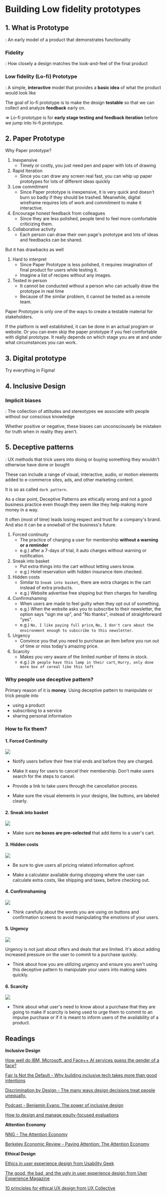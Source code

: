 # Building Low fidelity prototypes

## 1. What is Prototype

: An early model of a product that demonstrates functionality

### Fidelity

: How closely a design matches the look-and-feel of the final product

### Low fidelity (Lo-fi) Prototype

: A simple, **interactive** model that provides a **basic idea** of what the product would look like

The goal of lo-fi prototype is to make the design **testable** so that we can collect and analyze **feedback** early on.

=> Lo-fi prototype is for **early stage testing and feedback iteration** before we jump into hi-fi prototype.

## 2. Paper Prototype

Why Paper prototype?

1. Inexpensive
   - Timely or costly, you just need pen and paper with lots of drawing
2. Rapid Iteration
   - Since you can draw any screen real fast, you can whip up paper prototypes for lots of different ideas quickly
3. Low commitment
   - Since Paper prototype is inexpensive, it is very quick and doesn't burn so badly if they should be trashed. Meanwhile, digital wireframe requires lots of work and commitment to make it interactive.
4. Encourage honest feedback from colleagues
   - Since they are less polished, people tend to feel more comfortable criticizing them.
5. Collaborative activity
   - Each person can draw their own page's prototype and lots of ideas and feedbacks can be shared.

But it has drawbacks as well

1. Hard to interpret
   - Since Paper Prototype is less polished, it requires imagination of final product for users while testing it.
   - Imagine a list of recipes without any images.
2. Tested in person
   - It cannot be conducted without a person who can actually draw the prototype in real time
   - Because of the similar problem, it cannot be tested as a remote team.

Paper Prototype is only one of the ways to create a testable material for stakeholders.

If the platform is well established, it can be done in an actual program or website. Or you can even skip the paper prototype if you feel comfortable with digital prototype. It really depends on which stage you are at and under what circumstances you can work.

## 3. Digital prototype

Try everything in Figma!

## 4. Inclusive Design

### Implicit biases

: The collection of attitudes and stereotypes we associate with people without our conscious knowledge

Whether positive or negative, these biases can unconsciousely be mistaken for truth when in reality they aren't.

## 5. Deceptive patterns

: UX methods that trick users into doing or buying something they wouldn't otherwise have done or bought

These can include a range of visual, interactive, audio, or motion elements added to e-commerce sites, ads, and other marketing content.

It is so as called `dark pattern`.

As a clear point, Deceptive Patterns are ethically wrong and not a good business practice even though they seem like they help making more money in a way.

It often (most of time) leads losing respect and trust for a company's brand. And also it can be a snowball of the business's future.

1. Forced continuity
   - The practice of charging a user for membership **without a warning or a reminder**
    - e.g.) after a 7-days of trial, it auto charges without warning or notification.
2. Sneak into basket
   - Put extra things into the cart without letting users know.
   - e.g.) Hotel reservation with hidden insurance item checked.
3. Hidden costs
   - Similar to `Sneak into basket`, there are extra charges in the cart instead of extra products.
   - e.g.) Website advertise free shpping but then charges for handling
4. Confirmshaming
   - When users are made to feel guilty when they opt out of something.
   - e.g.) When the website asks you to subscribe to their newsletter, the option says "sign me up", and "No thanks", instead of straighforward "yes".
   - e.g.) `No, I like paying full price`, `No, I don't care about the environment enough to subscribe to this newsletter`.
5. Urgency
   - Convince you that you need to purchase an item before you run out of time or miss today's amazing price.
6. Scarcity
   - Makes you very aware of the limited number of items in stock.
   - e.g.) `26 people have this lamp in their cart`, `Hurry, only done more box of cereal like this left`

### Why people use deceptive pattern?

Primary reason of it is **money**. Using deceptive pattern to manipulate or trick people into

- using a product
- subscribing to a service
- sharing personal information

### How to fix them?

#### 1. Forced Continuity

![](./images/forced_continuity.png)

- Notify users before their free trial ends and before they are charged.

- Make it easy for users to cancel their membership. Don’t make users search for the steps to cancel.

- Provide a link to take users through the cancellation process.

- Make sure the visual elements in your designs, like buttons, are labeled clearly.

#### 2. Sneak into basket

![](./images/sneak_into_basket.png)

- Make sure **no boxes are pre-selected** that add items to a user's cart.

#### 3. Hidden costs

![](./images/hidden_costs.png)

- Be sure to give users all pricing related information upfront.

- Make a calculator available during shopping where the user can calculate extra costs, like shipping and taxes, before checking out.

#### 4. Confirmshaming

![](./images/confirmshaming.png)

- Think carefully about the words you are using on buttons and confirmation screens to avoid manipulating the emotions of your users.

#### 5. Urgency

![](./images/urgency.png)

Urgency is not just about offers and deals that are limited. It's about adding increased pressure on the user to commit to a purchase quickly.

- Think about how you are utilizing urgency and ensure you aren't using this deceptive pattern to manipulate your users into making sales quickly.

#### 6. Scarcity

![](./images/scarcity.png)

- Think about what user's need to know about a purchase that they are going to make if scarcity is being used to urge them to commit to an impulse purchase or if it is meant to inform users of the availability of a product.



## Readings

**Inclusive Design**

[How well do IBM, Microsoft, and Face++ AI services guess the gender of a face?](http://gendershades.org/)


[Fair Is Not the Default - Why building inclusive tech takes more than good intentions](https://design.google/library/fair-not-default/)

[Discrimination by Design - The many ways design decisions treat people unequally.](https://www.propublica.org/article/discrimination-by-design)

[Podcast - Benjamin Evans: The power of inclusive design](https://www.designbetter.co/podcast/benjamin-evans)

[How to design and manage equity-focused evaluations](https://evalpartners.org/sites/default/files/EWP5_Equity_focused_evaluations.pdf)

**Attention Economy**

[NNG - The Attention Economy](https://www.nngroup.com/articles/attention-economy/)

[Berkeley Economic Review - Paying Attention: The Attention Economy](https://econreview.berkeley.edu/paying-attention-the-attention-economy/)

**Ethical Design**

[Ethics in user experience design from Usability Geek](https://usabilitygeek.com/ethics-in-user-experience-design/)

[The good, the bad, and the ugly in user experience design from User Experience Magazine](https://uxpamagazine.org/building-an-ethics-framework-for-ux-design/) 

[10 principles for ethical UX design from UX Collective ](https://uxdesign.cc/10-principles-for-ethical-ux-designs-21faf5ab243d)